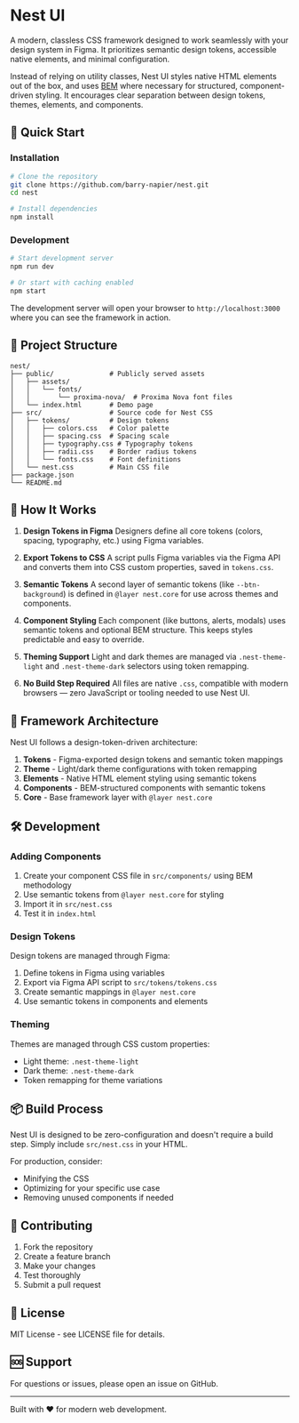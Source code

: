 # Nest UI

A modern, classless CSS framework designed to work seamlessly with your design system in Figma. It prioritizes semantic design tokens, accessible native elements, and minimal configuration.

Instead of relying on utility classes, Nest UI styles native HTML elements out of the box, and uses [BEM](https://getbem.com/) where necessary for structured, component-driven styling. It encourages clear separation between design tokens, themes, elements, and components.

## 🚀 Quick Start

### Installation

```bash
# Clone the repository
git clone https://github.com/barry-napier/nest.git
cd nest

# Install dependencies
npm install
```

### Development

```bash
# Start development server
npm run dev

# Or start with caching enabled
npm start
```

The development server will open your browser to `http://localhost:3000` where you can see the framework in action.

## 📁 Project Structure

```
nest/
├── public/              # Publicly served assets
│   ├── assets/
│   │   └── fonts/
│   │       └── proxima-nova/  # Proxima Nova font files
│   └── index.html       # Demo page
├── src/                 # Source code for Nest CSS
│   ├── tokens/          # Design tokens
│   │   ├── colors.css   # Color palette
│   │   ├── spacing.css  # Spacing scale
│   │   ├── typography.css # Typography tokens
│   │   ├── radii.css    # Border radius tokens
│   │   └── fonts.css    # Font definitions
│   └── nest.css         # Main CSS file
├── package.json
└── README.md
```

## 🧩 How It Works

1. **Design Tokens in Figma**
   Designers define all core tokens (colors, spacing, typography, etc.) using Figma variables.

2. **Export Tokens to CSS**
   A script pulls Figma variables via the Figma API and converts them into CSS custom properties, saved in `tokens.css`.

3. **Semantic Tokens**
   A second layer of semantic tokens (like `--btn-background`) is defined in `@layer nest.core` for use across themes and components.

4. **Component Styling**
   Each component (like buttons, alerts, modals) uses semantic tokens and optional BEM structure. This keeps styles predictable and easy to override.

5. **Theming Support**
   Light and dark themes are managed via `.nest-theme-light` and `.nest-theme-dark` selectors using token remapping.

6. **No Build Step Required**
   All files are native `.css`, compatible with modern browsers — zero JavaScript or tooling needed to use Nest UI.

## 🎨 Framework Architecture

Nest UI follows a design-token-driven architecture:

1. **Tokens** - Figma-exported design tokens and semantic token mappings
2. **Theme** - Light/dark theme configurations with token remapping
3. **Elements** - Native HTML element styling using semantic tokens
4. **Components** - BEM-structured components with semantic tokens
5. **Core** - Base framework layer with `@layer nest.core`

## 🛠️ Development

### Adding Components

1. Create your component CSS file in `src/components/` using BEM methodology
2. Use semantic tokens from `@layer nest.core` for styling
3. Import it in `src/nest.css`
4. Test it in `index.html`

### Design Tokens

Design tokens are managed through Figma:

1. Define tokens in Figma using variables
2. Export via Figma API script to `src/tokens/tokens.css`
3. Create semantic mappings in `@layer nest.core`
4. Use semantic tokens in components and elements

### Theming

Themes are managed through CSS custom properties:

- Light theme: `.nest-theme-light`
- Dark theme: `.nest-theme-dark`
- Token remapping for theme variations

## 📦 Build Process

Nest UI is designed to be zero-configuration and doesn't require a build step. Simply include `src/nest.css` in your HTML.

For production, consider:

- Minifying the CSS
- Optimizing for your specific use case
- Removing unused components if needed

## 🤝 Contributing

1. Fork the repository
2. Create a feature branch
3. Make your changes
4. Test thoroughly
5. Submit a pull request

## 📄 License

MIT License - see LICENSE file for details.

## 🆘 Support

For questions or issues, please open an issue on GitHub.

---

Built with ❤️ for modern web development.
